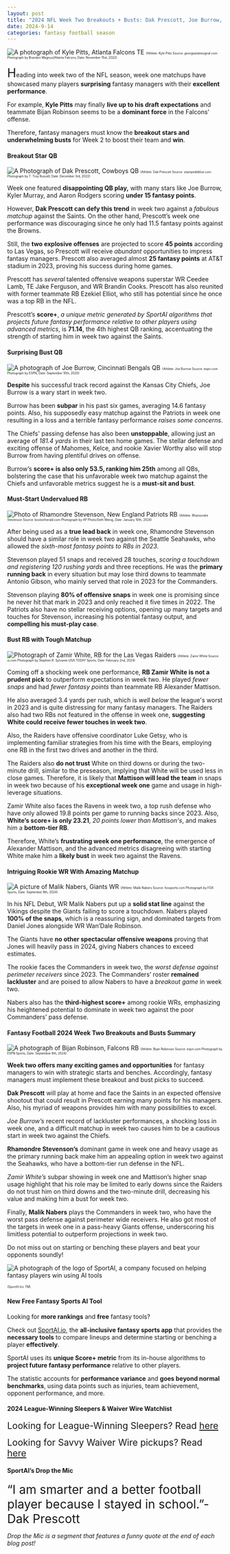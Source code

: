 ```yaml
---
layout: post
title: "2024 NFL Week Two Breakouts + Busts: Dak Prescott, Joe Burrow, Zamir White, etc."
date: 2024-9-14
categories: fantasy football season
---
```

![A photograph of Kyle Pitts, Atlanta Falcons TE](https://s4844.pcdn.co/wp-content/uploads/2022/11/11_15_22_kylepitts.jpeg)
<span style="font-size:0.5em;">(Athlete: Kyle Pitts Source: georgiastatesignal.com Photograph by Brandon Magnus|Atlanta Falcons, Date: November 15st, 2022)</span> 

<span style="font-size:2em;">H</span>eading into week two of the NFL season, week one matchups have showcased many players **surprising** fantasy managers with their **excellent performance**. 

For example, **Kyle Pitts** may finally **live up to his draft expectations** and teammate Bijan Robinson seems to be a **dominant force** in the Falcons' offense.

Therefore, fantasy managers must know the **breakout stars and underwhelming busts** for Week 2 to boost their team and **win**. 

#### Breakout Star QB 

![A Photograph of Dak Prescott, Cowboys QB](https://cdn.vox-cdn.com/thumbor/uL6uD5ckNND4U9X0G59OqaQjN54=/1400x788/filters:format(jpeg)/cdn.vox-cdn.com/uploads/chorus_asset/file/24259086/1445103431.jpg)
<span style="font-size:0.5em;">(Athlete: Dak Prescott Source: stampedeblue.com Photograph by T. Troy Russell, Date: December 3rd, 2022)</span> 

Week one featured **disappointing QB play,** with many stars like Joe Burrow, Kyler Murray, and Aaron Rodgers scoring **under 15 fantasy points**. 

However, **Dak Prescott can defy this trend** in week two against a *fabulous matchup* against the Saints. On the other hand, Prescott’s week one performance was discouraging since he only had 11.5 fantasy points against the Browns. 

Still, the **two explosive offenses** are projected to score **45 points** according to Las Vegas, so Prescott will receive *abundant* opportunities to impress fantasy managers. Prescott also averaged almost **25 fantasy points** at AT&T stadium in 2023, proving his success during home games. 

Prescott has *several* talented offensive weapons superstar WR Ceedee Lamb, TE Jake Ferguson, and WR Brandin Cooks. Prescott has also reunited with former teammate RB Ezekiel Elliot, who still has potential since he once was a top RB in the NFL. 

Prescott’s **score+**, *a unique metric generated by SportAI algorithms that projects future fantasy performance relative to other players using advanced metrics*, is **71.14**, the 4th highest QB ranking, accentuating the strength of starting him in week two against the Saints. 

#### Surprising Bust QB 

![A photograph of Joe Burrow, Cincinnati Bengals QB](https://a.espncdn.com/combiner/i?img=%2Fphoto%2F2020%2F0913%2Fr745073_1296x729_16%2D9.jpg)
<span style="font-size:0.5em;">(Athlete: Joe Burrow Source: espn.com Photograph by ESPN, Date: September 10th, 2020)</span> 

**Despite** his successful track record against the Kansas City Chiefs, Joe Burrow is a wary start in week two. 

Burrow has been **subpar** in his past six games, averaging 14.6 fantasy points. Also, his supposedly easy matchup against the Patriots in week one resulting in a loss and a terrible fantasy performance *raises some concerns*. 

The Chiefs' passing defense has also been **unstoppable**, allowing just an average of *181.4 yards* in their last ten home games. The stellar defense and exciting offense of Mahomes, Kelce, and rookie Xavier Worthy also will stop Burrow from having plentiful drives on offense. 

Burrow’s **score+ is also only 53.5, ranking him 25th** among all QBs, bolstering the case that his unfavorable week two matchup against the Chiefs and unfavorable metrics suggest he is a **must-sit and bust**. 

#### Must-Start Undervalued RB 

![Photo of Rhamondre Stevenson, New England Patriots RB](https://www.bostonherald.com/wp-content/uploads/2023/09/AP23267685218168.jpg?w=1566)
<span style="font-size:0.5em;">(Athlete: Rhamondre Stevenson Source: bostonherald.com Photograph by AP Photo/Seth Wenig, Date: January 10th, 2024)</span> 

After being used as a **true lead back** in week one, Rhamondre Stevenson should have a similar role in week two against the Seattle Seahawks, who allowed the *sixth-most fantasy points to RBs in 2023*. 

Stevenson played 51 snaps and received 28 touches, *scoring a touchdown and registering 120 rushing yards* and three receptions. He was the **primary running back** in every situation but may lose third downs to teammate Antonio Gibson, who mainly served that role in 2023 for the Commanders. 

Stevenson playing **80% of offensive snaps** in week one is promising since he never hit that mark in 2023 and only reached it five times in 2022. The Patriots also have no stellar receiving options, opening up many targets and touches for Stevenson, increasing his potential fantasy output, and **compelling his must-play case**. 

#### Bust RB with Tough Matchup 

![Photograph of Zamir White, RB for the Las Vegas Raiders](https://www.si.com/.image/c_limit%2Ccs_srgb%2Cq_auto:good%2Cw_700/MjA0MDQ1NzM2NjAwNDEzNzU2/usatsi_22245077_168390101_lowres.webp)
<span style="font-size:0.5em;">(Athlete: Zamir White Source: si.com Photograph by Stephen R. Sylvanie-USA TODAY Sports, Date: February 2nd, 2024)</span> 

Coming off a shocking week one performance, **RB Zamir White is not a prudent pick** to outperform expectations in week two. He played *fewer snaps* and had *fewer fantasy points* than teammate RB Alexander Mattison. 

He also averaged 3.4 yards per rush, which is *well below* the league's worst in 2023 and is quite distressing for many fantasy managers. The Raiders also had two RBs not featured in the offense in week one, **suggesting White could receive fewer touches in week two**. 

Also, the Raiders have offensive coordinator Luke Getsy, who is implementing familiar strategies from his time with the Bears, employing one RB in the first two drives and another in the third. 

The Raiders also **do not trust** White on third downs or during the two-minute drill, similar to the preseason, implying that White will be used less in close games. Therefore, it is likely that **Mattison will lead the team** in snaps in week two because of his **exceptional week one** game and usage in high-leverage situations. 

Zamir White also faces the Ravens in week two, a top rush defense who have only allowed 19.8 points per game to running backs since 2023. Also, **White’s score+ is only 23.21**, *20 points lower than Mattison's*, and makes him a **bottom-tier RB**. 

Therefore, White’s **frustrating week one performance**, the emergence of Alexander Mattison, and the advanced metrics disagreeing with starting White make him a **likely bust** in week two against the Ravens. 

#### Intriguing Rookie WR With Amazing Matchup
![A picture of Malik Nabers, Giants WR](https://a57.foxsports.com/statics.foxsports.com/www.foxsports.com/content/uploads/2024/09/1294/728/nabers1.jpg?ve=1&tl=1)
<span style="font-size:0.5em;">(Athlete: Malik Nabers Source: foxsports.com Photograph by FOX Sports, Date: September 8th, 2024)</span> 

In his NFL Debut, WR Malik Nabers put up a **solid stat line** against the Vikings despite the Giants failing to score a touchdown. Nabers played **100% of the snaps**, which is a reassuring sign, and dominated targets from Daniel Jones alongside WR Wan’Dale Robinson. 

The Giants have **no other spectacular offensive weapons** proving that Jones will heavily pass in 2024, giving Nabers chances to exceed estimates. 

The rookie faces the Commanders in week two, the *worst defense against perimeter receivers* since 2023. The Commanders’ roster **remained lackluster** and are poised to allow Nabers to have a *breakout game* in week two. 

Nabers also has the **third-highest score+** among rookie WRs, emphasizing his heightened potential to dominate in week two against the poor Commanders’ pass defense. 

#### Fantasy Football 2024 Week Two Breakouts and Busts Summary

![A photograph of Bijan Robinson, Falcons RB](https://media.video-cdn.espn.com/motion/2024/0908/dm_240908_NFL_Fantasy_Bijan_Robinson/dm_240908_NFL_Fantasy_Bijan_Robinson.jpg)
<span style="font-size:0.5em;">(Athlete: Bijan Robinson Source: espn.com Photograph by ESPN Sports, Date: September 8th, 2024)</span> 

**Week two offers many exciting games and opportunities** for fantasy managers to win with strategic starts and benches. Accordingly, fantasy managers must implement these breakout and bust picks to succeed. 

**Dak Prescott** will play at home and face the Saints in an expected offensive shootout that could result in Prescott earning many points for his managers. Also, his myriad of weapons provides him with many possibilities to excel. 

*Joe Burrow’s* recent record of lackluster performances, a shocking loss in week one, and a difficult matchup in week two causes him to be a cautious start in week two against the Chiefs. 

**Rhamondre Stevenson’s** dominant game in week one and heavy usage as the primary running back make him an appealing option in week two against the Seahawks, who have a bottom-tier run defense in the NFL. 

*Zamir White’s* subpar showing in week one and Mattison’s higher snap usage highlight that his role may be limited to early downs since the Raiders do not trust him on third downs and the two-minute drill, decreasing his value and making him a bust for week two. 

Finally, **Malik Nabers** plays the Commanders in week two, who have the worst pass defense against perimeter wide receivers. He also got most of the targets in week one in a pass-heavy Giants offense, underscoring his limitless potential to outperform projections in week two. 

Do not miss out on starting or benching these players and beat your opponents soundly! 

![A photograph of the logo of SportAI, a company focused on helping fantasy players win using AI tools](https://miro.medium.com/v2/resize:fit:908/format:webp/0*XJQxNj4js71Q1nRN) 

<span style="font-size:0.5em;">(SportAI Inc *TM*)</span>

#### New Free Fantasy Sports AI Tool

Looking for **more rankings** and **free** fantasy tools? 

Check out [SportAI.io](https://sportai.io/), the **all-inclusive fantasy sports app** that provides the **necessary tools** to compare lineups and determine starting or benching a player **effectively**. 

SportAI uses its **unique Score+ metric** from its in-house algorithms to **project future fantasy performance** relative to other players. 

The statistic accounts for **performance variance** and **goes beyond normal benchmarks**, using data points such as injuries, team achievement, opponent performance, and more.

#### 2024 League-Winning Sleepers & Waiver Wire Watchlist
<span style="font-size:1.5em;">Looking for League-Winning Sleepers? Read [here](https://sportai.io/fantasy/football/draft/2024/08/02/NFL-Fantasy-Football-League-Winning-Breakouts-Sleepers.html)</span>

<span style="font-size:1.5em;">Looking for Savvy Waiver Wire pickups? Read [here](https://sportai.io/fantasy/football/2024/08/31/NFL-Fantasy-Football-Waiver-Wire-Bounce-Back-Comeback-Watchlist.html)</span>

#### SportAI’s Drop the Mic 
<span style="font-size:2em;"> “I am smarter and a better football player because I stayed in school.”-Dak Prescott</span>

*Drop the Mic is a segment that features a funny quote at the end of each blog post!*
